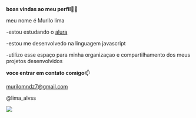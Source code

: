 **boas vindas ao meu perfil**🧙‍♂️

meu nome é Murilo lima

-estou estudando o [alura](http://www.alura.com.br)

-estou me desenvolvedo na linguagem javascript

-utilizo esse espaço para minha organizaçao e compartilhamento dos meus projetos desenvolvidos

**voce entrar em contato comigo**📫

murilomndz7@gmail.com

@lima_alvss

![](https://media1.tenor.com/m/xlFZTbLqs20AAAAd/itachi.gif)

